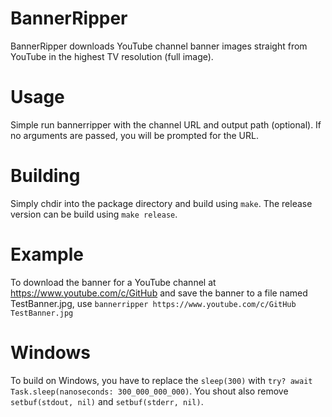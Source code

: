 # BannerRipper

BannerRipper downloads YouTube channel banner images straight from YouTube in the highest TV resolution (full image).

# Usage

Simple run bannerripper with the channel URL and output path (optional). If no arguments are passed, you will be prompted for the URL.

# Building

Simply chdir into the package directory and build using `make`. The release version can be build using `make release`.

# Example

To download the banner for a YouTube channel at https://www.youtube.com/c/GitHub and save the banner to a file named TestBanner.jpg, use `bannerripper https://www.youtube.com/c/GitHub TestBanner.jpg`

# Windows

To build on Windows, you have to replace the `sleep(300)` with `try? await Task.sleep(nanoseconds: 300_000_000_000)`. You shout also remove `setbuf(stdout, nil)` and `setbuf(stderr, nil)`.
